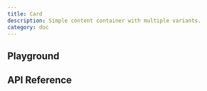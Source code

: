 ```yaml
---
title: Card
description: Simple content container with multiple variants.
category: doc
---
```


<script lang="ts">
    import ApiReferenceComponent from '$lib/components/api-reference/ApiReferenceComponent.svelte';
    import Playground from '$lib/content/components/card/playground.svelte';
    import { cardSchema } from '$lib/content/components/card/schema.js';
</script>

## Playground

<Playground/>

## API Reference

<ApiReferenceComponent schema={cardSchema}/>
